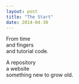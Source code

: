 ```yaml
---
layout: post
title: "The Start"
date: 2014-04-30
---
```


From time   
and fingers  
and tutorial code.  
  
A repository  
a website  
something new to grow old.  
